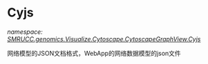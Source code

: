 ﻿# Cyjs
_namespace: [SMRUCC.genomics.Visualize.Cytoscape.CytoscapeGraphView.Cyjs](./index.md)_

网络模型的JSON文档格式，WebApp的网络数据模型的json文件





